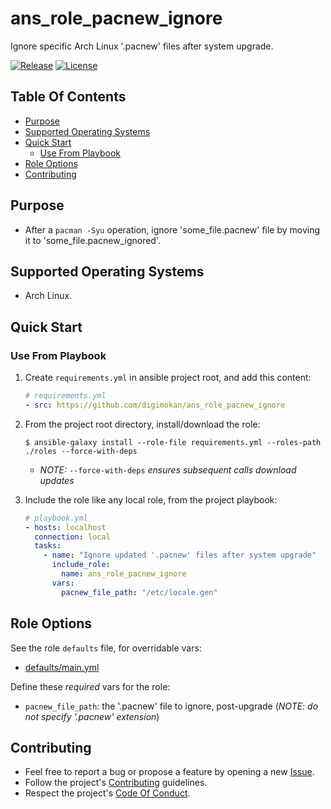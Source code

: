 # ans_role_pacnew_ignore

Ignore specific Arch Linux '.pacnew' files after system upgrade.

[![Release](https://img.shields.io/github/release/digimokan/ans_role_pacnew_ignore.svg?label=release)](https://github.com/digimokan/ans_role_pacnew_ignore/releases/latest "Latest Release Notes")
[![License](https://img.shields.io/badge/license-MIT-blue.svg?label=license)](LICENSE.md "Project License")

## Table Of Contents

* [Purpose](#purpose)
* [Supported Operating Systems](#supported-operating-systems)
* [Quick Start](#quick-start)
    * [Use From Playbook](#use-from-playbook)
* [Role Options](#role-options)
* [Contributing](#contributing)

## Purpose

* After a `pacman -Syu` operation, ignore 'some_file.pacnew' file by moving it
  to 'some_file.pacnew_ignored'.

## Supported Operating Systems

* Arch Linux.

## Quick Start

### Use From Playbook

1. Create `requirements.yml` in ansible project root, and add this content:

   ```yaml
   # requirements.yml
   - src: https://github.com/digimokan/ans_role_pacnew_ignore
   ```

2. From the project root directory, install/download the role:

   ```shell
   $ ansible-galaxy install --role-file requirements.yml --roles-path ./roles --force-with-deps
   ```

   * _NOTE:_ `--force-with-deps` _ensures subsequent calls download updates_

3. Include the role like any local role, from the project playbook:

   ```yaml
   # playbook.yml
   - hosts: localhost
     connection: local
     tasks:
       - name: "Ignore updated '.pacnew' files after system upgrade"
         include_role:
           name: ans_role_pacnew_ignore
         vars:
           pacnew_file_path: "/etc/locale.gen"
   ```

## Role Options

See the role `defaults` file, for overridable vars:

  * [defaults/main.yml](../defaults/main.yml)

Define these _required_ vars for the role:

  * `pacnew_file_path`: the '.pacnew' file to ignore, post-upgrade (_NOTE: do
    not specify '.pacnew' extension_)

## Contributing

* Feel free to report a bug or propose a feature by opening a new
  [Issue](https://github.com/digimokan/ans_role_pacnew_ignore/issues).
* Follow the project's [Contributing](CONTRIBUTING.md) guidelines.
* Respect the project's [Code Of Conduct](CODE_OF_CONDUCT.md).

